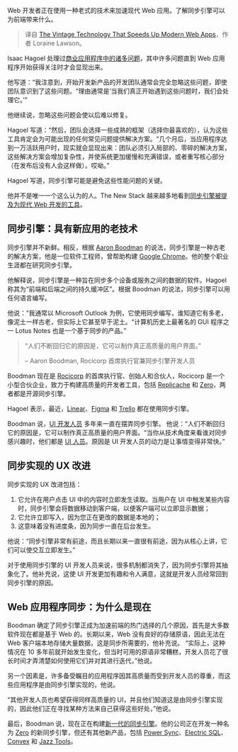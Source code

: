 
<!--
title: 加速现代Web应用程序的复古技术
cover: https://cdn.thenewstack.io/media/2025/01/86f71230-old-school-technology-for-web-development.jpg
-->

Web 开发者正在使用一种老式的技术来加速现代 Web 应用。了解同步引擎可以为前端带来什么。

> 译自 [The Vintage Technology That Speeds Up Modern Web Apps](https://thenewstack.io/the-vintage-technology-that-speeds-up-modern-web-apps/)，作者 Loraine Lawson。

Isaac Hagoel 处理过[商业应用程序中的诸多问题](https://dev.to/isaachagoel/are-sync-engines-the-future-of-web-applications-1bbi)，其中许多问题直到 Web 应用程序开始获得关注时才会显现出来。

他写道：“我注意到，开始开发新产品的开发团队通常会完全忽略这些问题，即使团队意识到了这些问题。“理由通常是’当我们真正开始遇到这些问题时，我们会处理它。’”

他继续说，忽略这些问题会使以后难以修复。

Hagoel 写道：“然后，团队会选择一些成熟的框架（选择你最喜欢的），认为这些工具肯定会为可能出现的任何常见问题提供解决方案。“几个月后，当应用程序达到一万活跃用户时，现实就会显现出来：团队必须引入局部的、零碎的解决方案，这些解决方案会增加复杂性，并使系统更加缓慢和充满错误，或者重写核心部分（在发布后没有人会这样做）。哎呦。”

Hagoel 写道，同步引擎可能是避免这些性能问题的关键。

他并不是唯一一个这么认为的人。The New Stack 越来越多地看到[同步引擎被提及为现代 Web 开发的工具](https://medium.com/@nile.bits/why-sync-engines-might-be-the-future-of-web-applications-41fdab1d650c)。

## 同步引擎：具有新应用的老技术

同步引擎并不新鲜。相反，根据 [Aaron Boodman](https://www.linkedin.com/in/aaron-boodman/) 的说法，同步引擎是一种古老的解决方案，他是一位软件工程师，曾帮助构建 [Google Chrome](https://thenewstack.io/google-genai-comes-to-chrome/)。他的整个职业生涯都在研究同步引擎。

他解释说，同步引擎是一种旨在同步多个设备或服务之间的数据的软件。Hagoel 称其为“前端和后端之间的持久缓冲区”。根据 Boodman 的说法，同步引擎可以用任何语言编写。

他说：“我通常以 Microsoft Outlook 为例，它使用同步编写，谁知道它有多老，像泥土一样古老，但实际上它甚至早于泥土。“计算机历史上最著名的 GUI 程序之一 Lotus Notes 也是一个基于同步的产品。”

> “人们不断回归它的原因是，它可以制作真正高质量的用户界面。”
>
> – Aaron Boodman, Rocicorp 首席执行官兼同步引擎开发人员

Boodman 现在是 [Rocicorp](https://rocicorp.dev/) 的首席执行官、创始人和合伙人，Rocicorp 是一个小型合伙企业，致力于构建高质量的开发者工具，包括 [Replicache](https://replicache.dev/) 和 [Zero](https://zero.rocicorp.dev/)，两者都是开源同步引擎。

Hagoel 表示，最近，[Linear](https://www.youtube.com/live/WxK11RsLqp4?t=2175s)、[Figma](https://www.figma.com/blog/how-figmas-multiplayer-technology-works/) 和 [Trello](https://www.atlassian.com/blog/atlassian-engineering/sync-architecture) 都在使用同步引擎。

Boodman 说，[UI 开发人员](https://thenewstack.io/non-browser-ui-platform-for-ai-offers-grants-to-developers/) 多年来一直在摆弄同步引擎。
他说：“人们不断回归它的原因是，它可以制作真正高质量的用户界面。“当你从技术角度来看谁对同步感兴趣时，他们都是 [UI 人员](https://roadmap.sh/ux-design)。原因是 UI 开发人员的动力是让事情变得非常快。”

## 同步实现的 UX 改进

同步实现的 UX 改进包括：

1. 它允许在用户点击 UI 中的内容时立即发生读取。当用户在 UI 中触发某些内容时，同步引擎会将数据移动到客户端，以便客户端可以立即显示数据；
2. 它允许立即写入，因为您正在更改的数据是本地的；
3. 这意味着没有进度条，因为同步一直在后台发生。

他说：“同步引擎非常有前途，而且长期以来一直很有前途，因为从核心上讲，它们可以使交互立即发生。”

对于使用同步引擎的 UI 开发人员来说，很多机制都消失了，因为同步引擎将其抽象化了。他补充说，这使 UI 开发更加有趣和令人满意，这就是开发人员经常回到同步引擎的原因。

## Web 应用程序同步：为什么是现在

Boodman 确定了同步引擎正成为加速前端的热门选择的几个原因，首先是大多数软件现在都是基于 Web 的。长期以来，Web 没有良好的存储原语，因此无法在 Web 客户端本地存储大量数据，这是同步所需要的，他补充说。
“实际上，这种情况在 10 多年前就开始发生变化，但当时可用的原语非常糟糕，开发人员花了很长时间才弄清楚如何使用它们并对其进行迭代，”他说。

另一个因素是，许多备受瞩目的应用程序因其高质量而受到开发人员的尊重，而这些应用程序是由同步引擎实现的，他说。

“其他开发人员也希望获得同样高质量的 UI，并且他们知道这是由同步引擎实现的，因此他们正在寻找某种方法来自己获得这些好处，”他说。

最后，Boodman 说，现在正在构建[新一代的同步引擎](https://gist.github.com/pesterhazy/3e039677f2e314cb77ffe3497ebca07b)。他的公司正在开发一种名为 [Zero](https://zero.rocicorp.dev/) 的新同步引擎，但还有其他新产品，包括 [Power Sync](https://www.powersync.com/)、[Electric SQL](https://electric-sql.com/)、[Convex](https://www.convex.dev/sync) 和 [Jazz Tools](https://jazz.tools/)。

